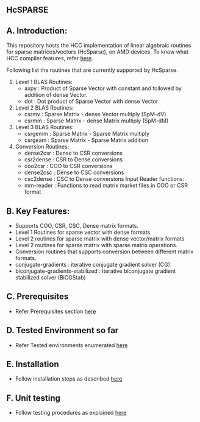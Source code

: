 ## HcSPARSE ##

## A. Introduction: ##

This repository hosts the HCC implementation of linear algebraic routines for sparse matrices/vectors (HcSparse), on AMD devices. To know what HCC compiler features, refer [here](https://github.com/RadeonOpenCompute/hcc). 

Following list the routines that are currently supported by HcSparse.

   1. Level 1 BLAS Routines:
      * axpy : Product of Sparse Vector with constant and followed by addition of dense Vector.
      * dot : Dot product of Sparse Vector with dense Vector
   2. Level 2 BLAS Routines:
      * csrmv  : Sparse Matrix - dense Vector multiply (SpM-dV) 
      * csrmm  : Sparse Matrix - dense Matrix multiply (SpM-dM)
   3. Level 3 BLAS Routines:
      * csrgemm : Sparse Matrix - Sparse Matrix multiply 
      * csrgeam : Sparse Matrix - Sparse Matrix addition
   4. Conversion Routines:
      * dense2csr : Dense to CSR conversions
      * csr2dense : CSR to Dense conversions
      * coo2csr : COO to CSR conversions 
      * dense2csc : Dense to CSC conversions
      * csc2dense : CSC to Dense conversions
   Input Reader functions:
      * mm-reader : Functions to read matrix market files in COO or CSR format

## B. Key Features: ##

   * Supports COO, CSR, CSC, Dense matrix formats.
   * Level 1 Routines for sparse vector with dense formats
   * Level 2 routines for sparse matrix with dense vector/matrix formats
   * Level 2 routines for sparse matrix with sparse matrix operations.
   * Conversion routines that supports conversion between different matrix formats.
   * conjugate-gradients : iterative conjugate gradient solver (CG)
   * biconjugate-gradients-stabilized : Iterative biconjugate gradient stabilized solver (BiCGStab)

## C. Prerequisites ##

* Refer Prerequisites section [here](https://github.com/ROCmSoftwarePlatform/HcSPARSE/wiki/Prerequisites)

## D. Tested Environment so far 

* Refer Tested environments enumerated [here](https://github.com/ROCmSoftwarePlatform/HcSPARSE/wiki/Tested-Environments)

## E. Installation  

* Follow installation steps as described [here](https://github.com/ROCmSoftwarePlatform/HcSPARSE/wiki/Installation)

## F. Unit testing

* Follow testing procedures as explained [here](https://github.com/ROCmSoftwarePlatform/HcSPARSE/wiki/Unit-testing)
